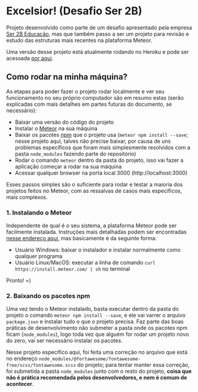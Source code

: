 # Excelsior! (Desafio Ser 2B)

Projeto desenvolvido como parte de um desafio apresentado pela empresa [Ser 2B Educação](https://www.editora2b.com.br/), mas que também passo a ser um projeto para revisão e estudo das estruturas mais recentes na plataforma Meteor.

Uma versão desse projeto está atualmente rodando no Heroku e pode ser acessada [por aqui](https://desafio-ser-2b.herokuapp.com/).

## Como rodar na minha máquina? ##

As etapas para poder fazer o projeto rodar localmente e ver seu funcionamento no seu próprio computador são em resumo estas (serão explicadas com mais detalhes em partes futuras do documento, se necessário):

* Baixar uma versão do código do projeto
* Instalar o [Meteor](https://www.meteor.com/) na sua máquina
* Baixar os pacotes [npm](https://www.npmjs.com/) que o projeto usa (`meteor npm install --save`; nesse projeto aqui, talves não precise baixar, por causa de uns problemas específicos que foram mais simplesmente resolvidos com a pasta `node_modules` fazendo parte do repositório)
* Rodar o comando `meteor` dentro da pasta do projeto, isso vai fazer a aplicação começar a rodar na sua máquina
* Acessar qualquer browser na porta local 3000 (http://localhost:3000)

Esses passos simples são o suficiente para rodar e testar a maioria dos projetos feitos no Meteor, com as ressalvas de casos mais específicos, mais complexos.

### 1. Instalando o Meteor

Independente de qual é o seu sistema, a plataforma Meteor pode ser facilmente instalada. Instruções mais detalhadas podem ser encontradas [nesse endereço aqui](https://www.meteor.com/install), mas basicamente é da seguinte forma:

* Usuário Windows: baixar o instalador e instalar normalmente como qualquer programa
* Usuário Linux/MacOS: executar a linha de comando `curl https://install.meteor.com/ | sh` no terminal

Pronto! =)

### 2. Baixando os pacotes npm

Uma vez tendo o Meteor instalado, basta executar dentro da pasta do projeto o comando `meteor npm install --save`, e ele vai varrer o arquivo `package.json` e instalar tudo o que o projeto precisa. Faz parte das boas práticas de desenvolvimento não submeter a pasta onde os pacotes npm ficam (`node_modules`), logo toda vez que alguém for rodar um projeto novo do zero, vai ser necessário instalar os pacotes.

Nesse projeto específico aqui, foi feita uma correção no arquivo que está no endereço `node_modules/@fortawesome/fontawesome-free/scss/fontawesome.scss` do projeto; para tentar manter essa correção, foi submetida a pasta `node_modules` junto com o resto do projeto, **coisa que não é prática recomendada pelos desenvolvedores, e nem é comum de acontecer**.
